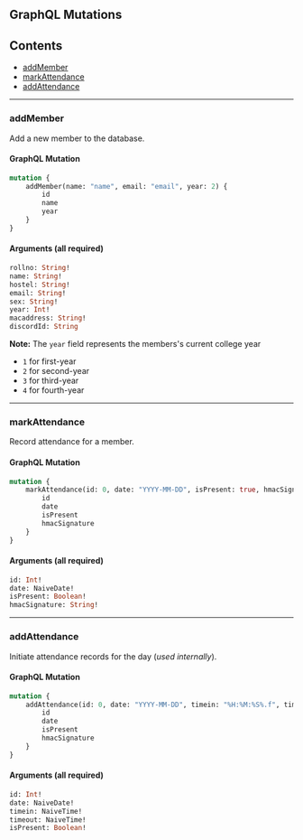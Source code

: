 ## GraphQL Mutations

## Contents
- [addMember](#addmember)
- [markAttendance](#markattendance)
- [addAttendance](#addattendance)

---

### addMember
Add a new member to the database.

#### GraphQL Mutation
```graphql
mutation {
    addMember(name: "name", email: "email", year: 2) {
        id
        name
        year
    }
}
```

#### Arguments (all required)
```graphql
rollno: String!
name: String!
hostel: String!
email: String!
sex: String!
year: Int!
macaddress: String!
discordId: String
```

**Note:** The `year` field represents the members's current college year
- `1` for first-year
- `2` for second-year
- `3` for third-year
- `4` for fourth-year

---

### markAttendance
Record attendance for a member.

#### GraphQL Mutation  
```graphql
mutation {
    markAttendance(id: 0, date: "YYYY-MM-DD", isPresent: true, hmacSignature: "hmac_signature") {
        id
        date
        isPresent
        hmacSignature
    }
}
```

#### Arguments (all required)
```graphql
id: Int!
date: NaiveDate!
isPresent: Boolean!
hmacSignature: String!
```

---

### addAttendance
Initiate attendance records for the day (*used internally*).

#### GraphQL Mutation
```graphql
mutation {
    addAttendance(id: 0, date: "YYYY-MM-DD", timein: "%H:%M:%S%.f", timeout: "%H:%M:%S%.f", isPresent:true) {
        id
        date
        isPresent
        hmacSignature
    }
}
```

#### Arguments (all required)
```graphql
id: Int!
date: NaiveDate!
timein: NaiveTime!
timeout: NaiveTime!
isPresent: Boolean!
```